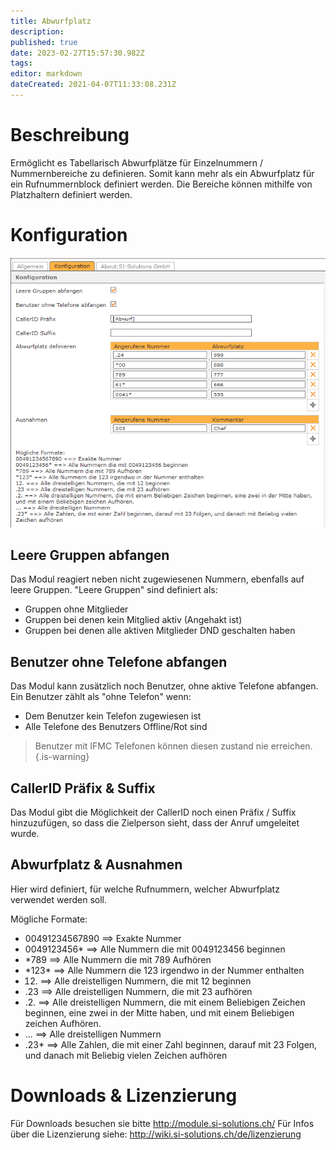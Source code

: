 ```yaml
---
title: Abwurfplatz
description: 
published: true
date: 2023-02-27T15:57:30.982Z
tags: 
editor: markdown
dateCreated: 2021-04-07T11:33:08.231Z
---
```


# Beschreibung
Ermöglicht es Tabellarisch Abwurfplätze für Einzelnummern / Nummernbereiche zu definieren. Somit kann mehr als ein Abwurfplatz für ein Rufnummernblock definiert werden. 
Die Bereiche können mithilfe von Platzhaltern definiert werden.

# Konfiguration

![1](/uploads/abwurfplatz/1.png "1")


## Leere Gruppen abfangen
Das Modul reagiert neben nicht zugewiesenen Nummern, ebenfalls auf leere Gruppen. 
"Leere Gruppen" sind definiert als:

- Gruppen ohne Mitglieder
- Gruppen bei denen kein Mitglied aktiv (Angehakt ist)
- Gruppen bei denen alle aktiven Mitglieder DND geschalten haben

## Benutzer ohne Telefone abfangen
Das Modul kann zusätzlich noch Benutzer, ohne aktive Telefone abfangen.
Ein Benutzer zählt als "ohne Telefon" wenn:

- Dem Benutzer kein Telefon zugewiesen ist
- Alle Telefone des Benutzers Offline/Rot sind

> Benutzer mit IFMC Telefonen können diesen zustand nie erreichen.
{.is-warning}

## CallerID Präfix & Suffix
Das Modul gibt die Möglichkeit der CallerID noch einen Präfix / Suffix hinzuzufügen, so dass die Zielperson sieht, dass der Anruf umgeleitet wurde.

## Abwurfplatz & Ausnahmen
Hier wird definiert, für welche Rufnummern, welcher Abwurfplatz verwendet werden soll.

Mögliche Formate:
* 00491234567890 ==> Exakte Nummer
* 0049123456\* ==> Alle Nummern die mit 0049123456 beginnen
* \*789 ==> Alle Nummern die mit 789 Aufhören
* \*123\* ==> Alle Nummern die 123 irgendwo in der Nummer enthalten
*  12. ==> Alle dreistelligen Nummern, die mit 12 beginnen
* .23 ==> Alle dreistelligen Nummern, die mit 23 aufhören
* .2. ==> Alle dreistelligen Nummern, die mit einem Beliebigen Zeichen beginnen, eine zwei in der Mitte haben, und mit einem Beliebigen zeichen Aufhören.
* ... ==> Alle dreistelligen Nummern
* .23\* ==> Alle Zahlen, die mit einer Zahl beginnen, darauf mit 23 Folgen, und danach mit Beliebig vielen Zeichen aufhören 

# Downloads & Lizenzierung
Für Downloads besuchen sie bitte http://module.si-solutions.ch/
Für Infos über die Lizenzierung siehe: http://wiki.si-solutions.ch/de/lizenzierung


